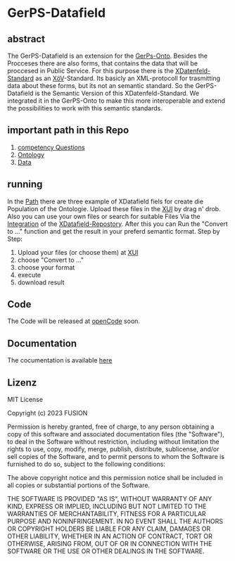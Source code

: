# GerPS-Datafield

## abstract
The GerPS-Datafield is an extension for the [GerPs-Onto](https://w3id.org/GerPS-onto/ontology#). Besides the Procceses there are also forms, that contains the data that will be proccesed in Public Service. For this purpose there is the [XDatenfeld-Standard](https://www.xrepository.de/details/urn:xoev-de:fim:standard:xdatenfelder_2.0#version) as an [XöV](https://www.xoev.de/xoev-4987)-Standard. Its basicly an XML-protocoll for trasmitting data about these forms, but its not an semantic standard. So the GerPS-Datafield is the Semantic Version of this XDatenfeld-Standard. We integrated it in the GerPS-Onto to make this more interoperable and extend the possibilities to work with this semantic standards. 

## important path in this Repo

1. [competency Questions](docs/CQ/Answer/CQ_Questions.md)
2. [Ontology](Ontologie/GerPS-Onto-Datenfeld.rdf)
3. [Data](https://github.com/fusion-jena/GerPS-Datafield/tree/main/Ontologie/Data)

## running
In the [Path](./Ontologie/Data) there are three example of XDatafield fiels for create die Population of the Ontologie. Upload these files in the [XUI](https://xui.simplex.fmi.uni-jena.de/xdatenfeld) by drag n' drob. Also you can use your own files or search for suitable Files Via the [Integration](https://xui.simplex.fmi.uni-jena.de/ximport) of the [XDatafield-Repostory](https://schema.fim.fitko.net/docs#/). After this you can Run the "Convert to ..." function and get the result in your preferd semantic format. Step by Step:

1. Upload your files (or choose them) at [XUI](https://xui.simplex.fmi.uni-jena.de/xdatenfeld) 
2. choose "Convert to ..."
3. choose your format
4. execute
5. download result

## Code
The Code will be released at [openCode](https://gitlab.opencode.de/opendva) soon.

## Documentation

The cocumentation is available [here](https://fusion-jena.github.io/GerPS-Datafield/)

## Lizenz

MIT License

Copyright (c) 2023 FUSION

Permission is hereby granted, free of charge, to any person obtaining a copy
of this software and associated documentation files (the "Software"), to deal
in the Software without restriction, including without limitation the rights
to use, copy, modify, merge, publish, distribute, sublicense, and/or sell
copies of the Software, and to permit persons to whom the Software is
furnished to do so, subject to the following conditions:

The above copyright notice and this permission notice shall be included in all
copies or substantial portions of the Software.

THE SOFTWARE IS PROVIDED "AS IS", WITHOUT WARRANTY OF ANY KIND, EXPRESS OR
IMPLIED, INCLUDING BUT NOT LIMITED TO THE WARRANTIES OF MERCHANTABILITY,
FITNESS FOR A PARTICULAR PURPOSE AND NONINFRINGEMENT. IN NO EVENT SHALL THE
AUTHORS OR COPYRIGHT HOLDERS BE LIABLE FOR ANY CLAIM, DAMAGES OR OTHER
LIABILITY, WHETHER IN AN ACTION OF CONTRACT, TORT OR OTHERWISE, ARISING FROM,
OUT OF OR IN CONNECTION WITH THE SOFTWARE OR THE USE OR OTHER DEALINGS IN THE
SOFTWARE.
